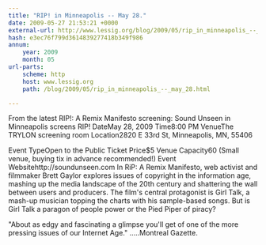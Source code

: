 ```yaml
---
title: "RIP! in Minneapolis -- May 28."
date: 2009-05-27 21:53:21 +0000
external-url: http://www.lessig.org/blog/2009/05/rip_in_minneapolis_--_may_28.html
hash: e3ec76f799d3614839277418b349f986
annum:
    year: 2009
    month: 05
url-parts:
    scheme: http
    host: www.lessig.org
    path: /blog/2009/05/rip_in_minneapolis_--_may_28.html

---
```


From the latest RIP!: A Remix Manifesto screening: 
Sound Unseen in Minneapolis screens RIP!
DateMay 28, 2009
Time8:00 PM
VenueThe TRYLON screening room
Location2820 E 33rd St, Minneapolis, MN, 55406

Event TypeOpen to the Public
Ticket Price$5
Venue Capacity60  (Small venue, buying tix in advance recommended!)
Event Websitehttp://soundunseen.com
In RiP: A Remix Manifesto, web activist and filmmaker Brett Gaylor explores issues of copyright in the information age, mashing up the media landscape of the 20th century and shattering the wall between users and producers.
The film's central protagonist is Girl Talk, a mash-up musician topping the charts with his sample-based songs. But is Girl Talk a paragon of people power or the Pied Piper of piracy? 


"About as edgy and fascinating a glimpse you'll get of one of the more pressing issues of our Internet Age." .....Montreal Gazette.

